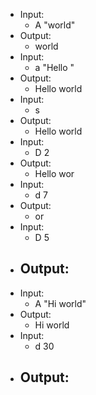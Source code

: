 
- Input:
  - A "world"
- Output:
  - world
- Input:
  - a "Hello "
- Output:
  - Hello world
- Input:
  - s
- Output:
  - Hello world
- Input:
  - D 2
- Output:
  - Hello wor
- Input:
  - d 7
- Output:
  - or
- Input:
  - D 5
- Output:
  - 
- Input:
  - A "Hi world"
- Output:
  - Hi world
- Input:
  - d 30
- Output:
  - 
